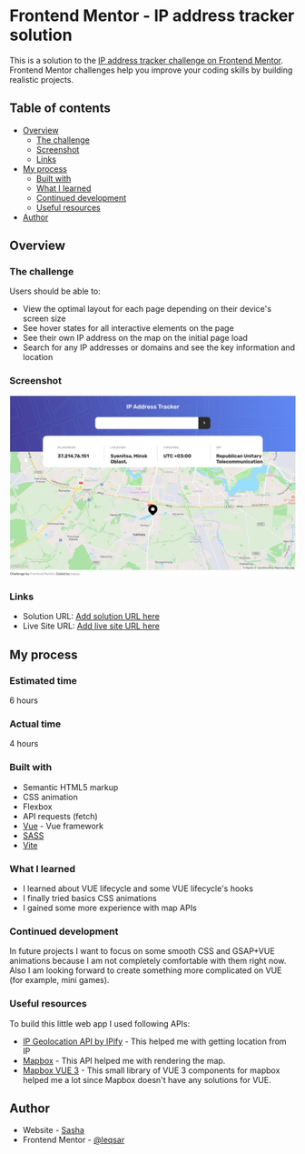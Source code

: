 # Frontend Mentor - IP address tracker solution

This is a solution to the [IP address tracker challenge on Frontend Mentor](https://www.frontendmentor.io/challenges/ip-address-tracker-I8-0yYAH0). Frontend Mentor challenges help you improve your coding skills by building realistic projects.

## Table of contents

- [Overview](#overview)
  - [The challenge](#the-challenge)
  - [Screenshot](#screenshot)
  - [Links](#links)
- [My process](#my-process)
  - [Built with](#built-with)
  - [What I learned](#what-i-learned)
  - [Continued development](#continued-development)
  - [Useful resources](#useful-resources)
- [Author](#author)

## Overview

### The challenge

Users should be able to:

- View the optimal layout for each page depending on their device's screen size
- See hover states for all interactive elements on the page
- See their own IP address on the map on the initial page load
- Search for any IP addresses or domains and see the key information and location

### Screenshot

![](./screenshot.jpg)

### Links

- Solution URL: [Add solution URL here](https://your-solution-url.com)
- Live Site URL: [Add live site URL here](https://your-live-site-url.com)

## My process

### Estimated time

6 hours

### Actual time

4 hours

### Built with

- Semantic HTML5 markup
- CSS animation
- Flexbox
- API requests (fetch)
- [Vue](https://vuejs.org/) - Vue framework
- [SASS](https://sass-lang.com/)
- [Vite](https://vitejs-dev.translate.goog/?_x_tr_sl=en&_x_tr_tl=ru&_x_tr_hl=ru&_x_tr_pto=sc)

### What I learned

- I learned about VUE lifecycle and some VUE lifecycle's hooks
- I finally tried basics CSS animations
- I gained some more experience with map APIs

### Continued development

In future projects I want to focus on some smooth CSS and GSAP+VUE animations because I am not completely comfortable with them right now. Also I am looking forward to create something more complicated on VUE (for example, mini games).

### Useful resources

To build this little web app I used following APIs:

- [IP Geolocation API by IPify](https://geo.ipify.org/) - This helped me with getting location from IP
- [Mapbox](https://www.mapbox.com/) - This API helped me with rendering the map.
- [Mapbox VUE 3](https://vue-mapbox-gl.studiometa.dev/) - This small library of VUE 3 components for mapbox helped me a lot since Mapbox doesn't have any solutions for VUE.

## Author

- Website - [Sasha](https://www.instagram.com/lek_an_arteg/)
- Frontend Mentor - [@leqsar](https://www.frontendmentor.io/profile/yourusername)
